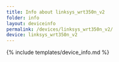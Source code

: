 ```yaml
---
title: Info about linksys_wrt350n_v2
folder: info
layout: deviceinfo
permalink: /devices/linksys_wrt350n_v2/
device: linksys_wrt350n_v2
---
```

{% include templates/device_info.md %}
